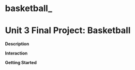 # basketball_
<h1>Unit 3 Final Project: Basketball</h1>
<strong>Description</strong>


<strong>Interaction</strong>


<strong>Getting Started</strong>
